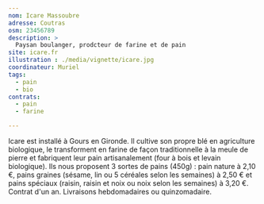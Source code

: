 ```yaml
---
nom: Icare Massoubre
adresse: Coutras
osm: 23456789
description: >
  Paysan boulanger, prodcteur de farine et de pain
site: icare.fr
illustration : ./media/vignette/icare.jpg
coordinateur: Muriel
tags:
  - pain
  - bio
contrats: 
  - pain
  - farine

---
```


Icare est installé à Gours en Gironde.
Il cultive son propre blé en agriculture biologique, le transforment en farine de façon traditionnelle à la meule de pierre et fabriquent leur pain artisanalement (four à bois et levain biologique).
Ils nous proposent 3 sortes de pains (450g) : pain nature à 2,10 €, pains graines (sésame, lin ou 5 céréales selon les semaines) à 2,50 € et pains spéciaux (raisin, raisin et noix ou noix selon les semaines) à 3,20 €.
Contrat d'un an. Livraisons hebdomadaires ou quinzomadaire.
